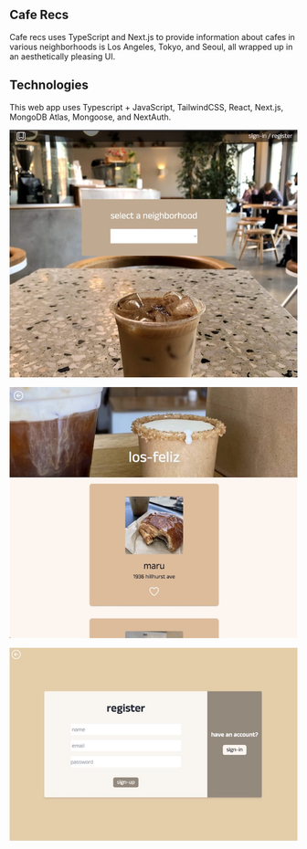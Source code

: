 ## Cafe Recs

Cafe recs uses TypeScript and Next.js to provide information about cafes in various neighborhoods is Los Angeles, Tokyo, and Seoul, all wrapped up in an aesthetically pleasing UI.

## Technologies

This web app uses Typescript + JavaScript, TailwindCSS, React, Next.js, MongoDB Atlas, Mongoose, and NextAuth.

![Site Overview](public/overview.jpg)

![Site Overview3](public/overview3.jpg)

![Site Overview2](public/overview2.jpg)
